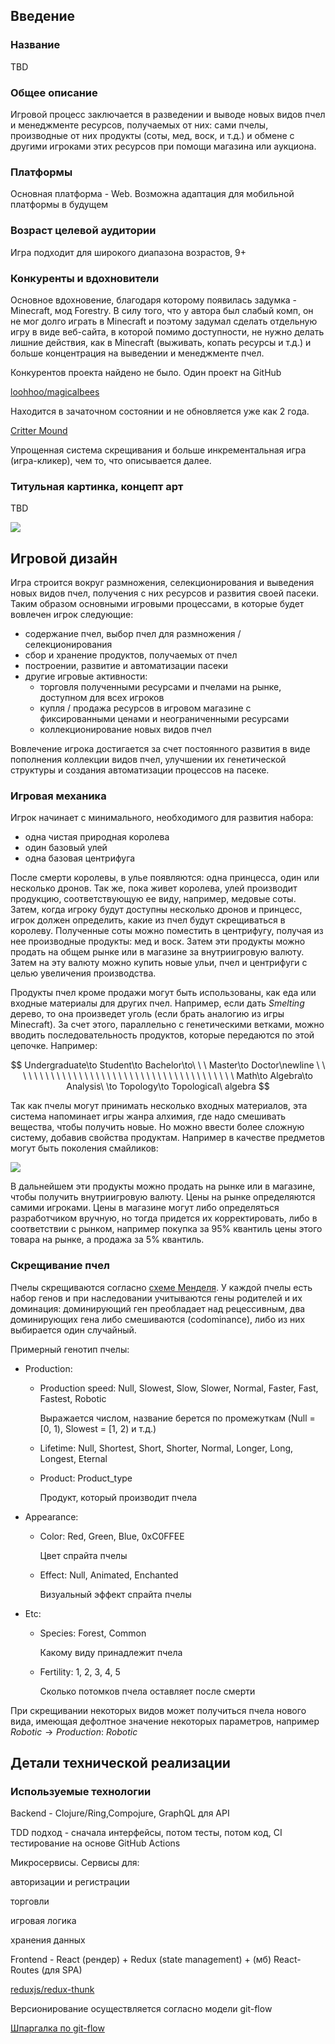 ## Введение

### Название

TBD

### Общее описание

Игровой процесс заключается в разведении и выводе новых видов пчел и менеджменте ресурсов, получаемых от них: сами пчелы, производные от них продукты (соты, мед, воск, и т.д.) и обмене с другими игроками этих ресурсов при помощи магазина или аукциона.

### Платформы

Основная платформа - Web. Возможна адаптация для мобильной платформы в будущем

### Возраст целевой аудитории

Игра подходит для широкого диапазона возрастов, 9+

### Конкуренты и вдохновители

Основное вдохновение, благодаря которому появилась задумка - Minecraft, мод Forestry. В силу того, что у автора был слабый комп, он не мог долго играть в Minecraft и поэтому задумал сделать отдельную игру в виде веб-сайта, в которой помимо доступности, не нужно делать лишние действия, как в Minecraft (выживать, копать ресурсы и т.д.) и больше концентрация на выведении и менеджменте пчел.

Конкурентов проекта найдено не было. Один проект на GitHub

[loohhoo/magicalbees](https://github.com/loohhoo/magicalbees)

Находится в зачаточном состоянии и не обновляется уже как 2 года.

[Critter Mound](https://jayseesee.github.io/Crittermound-Fork/)

Упрощенная система скрещивания и больше инкрементальная игра (игра-кликер), чем то, что описывается далее.

### Титульная картинка, концепт арт

TBD

![](data/static/old/someday_maybe/programming_projects/Bee%20breeder/_static_gamedesign/Untitled.png)

## Игровой дизайн

Игра строится вокруг размножения, селекционирования и выведения новых видов пчел, получения с них ресурсов и развития своей пасеки. Таким образом основными игровыми процессами, в которые будет вовлечен игрок следующие:

- содержание пчел, выбор пчел для размножения / селекционирования
- сбор и хранение продуктов, получаемых от пчел
- построении, развитие и автоматизации пасеки
- другие игровые активности:
    - торговля полученными ресурсами и пчелами на рынке, доступном для всех игроков
    - купля / продажа ресурсов в игровом магазине с фиксированными ценами и неограниченными ресурсами
    - коллекционирование новых видов пчел

Вовлечение игрока достигается за счет постоянного развития в виде пополнения коллекции видов пчел, улучшении их генетической структуры и создания автоматизации процессов на пасеке.

### Игровая механика

Игрок начинает с минимального, необходимого для развития набора:

- одна чистая природная королева
- один базовый улей
- одна базовая центрифуга

После смерти королевы, в улье появляются: одна принцесса, один или несколько дронов. Так же, пока живет королева, улей производит продукцию, соответствующую ее виду, например, медовые соты. Затем, когда игроку будут доступны несколько дронов и принцесс, игрок должен определить, какие из пчел будут скрещиваться в королеву. Полученные соты можно поместить в центрифугу, получая из нее производные продукты: мед и воск. Затем эти продукты можно продать на общем рынке или в магазине за внутриигровую валюту. Затем на эту валюту можно купить новые ульи, пчел и центрифуги с целью увеличения производства.

Продукты пчел кроме продажи могут быть использованы, как еда или входные материалы для других пчел. Например, если дать $Smelting$ дерево, то она произведет уголь (если брать аналогию из игры Minecraft). За счет этого, параллельно с генетическими ветками, можно вводить последовательность продуктов, которые передаются по этой цепочке. Например:

$$
Undergraduate\to Student\to Bachelor\to\ \ \  Master\to Doctor\newline
\ \ \ \ \ \ \ \ \ \ \ \ \ \ \ \ \ \ \ \ \ \ \ \ \ \ \ \ \ \ \ \ \ \ \ \ \ \ \ \ Math\to Algebra\to Analysis\ \to Topology\to Topological\ algebra
$$

Так как пчелы могут принимать несколько входных материалов, эта система напоминает игры жанра алхимия, где надо смешивать вещества, чтобы получить новые. Но можно ввести более сложную систему, добавив свойства продуктам. Например в качестве предметов могут быть поколения смайликов:

![](data/static/old/someday_maybe/programming_projects/Bee%20breeder/_static_gamedesign/Untitled%201.png)

В дальнейшем эти продукты можно продать на рынке или в магазине, чтобы получить внутриигровую валюту. Цены на рынке определяются самими игроками. Цены в магазине могут либо определяться разработчиком вручную, но тогда придется их корректировать, либо в соответствии с рынком, например покупка за 95% квантиль цены этого товара на рынке, а продажа за 5% квантиль.

### Скрещивание пчел

Пчелы скрещиваются согласно [схеме Менделя](https://ru.wikipedia.org/wiki/Законы_Менделя). У каждой пчелы есть набор генов и при наследовании учитываются гены родителей и их доминация: доминирующий ген преобладает над рецессивным, два доминирующих гена либо смешиваются (codominance), либо из них выбирается один случайный.

Примерный генотип пчелы:

- Production:
    - Production speed: Null, Slowest, Slow, Slower, Normal, Faster, Fast, Fastest, Robotic
        
        Выражается числом, название берется по промежуткам (Null = [0, 1), Slowest = [1, 2) и т.д.)
        
    - Lifetime: Null, Shortest, Short, Shorter, Normal, Longer, Long, Longest, Eternal
    - Product: Product_type
        
        Продукт, который производит пчела
        
- Appearance:
    - Color: Red, Green, Blue, 0xC0FFEE
        
        Цвет спрайта пчелы
        
    - Effect: Null, Animated, Enchanted
        
        Визуальный эффект спрайта пчелы
        
- Etc:
    - Species: Forest, Common
        
        Какому виду принадлежит пчела
        
    - Fertility: 1, 2, 3, 4, 5
        
        Сколько потомков пчела оставляет после смерти
        

При скрещивании некоторых видов может получиться пчела нового вида, имеющая дефолтное значение некоторых параметров, например
$Robotic\to Production:\ Robotic$

## Детали технической реализации

### Используемые технологии

Backend - Clojure/Ring,Compojure, GraphQL для API

TDD подход - сначала интерфейсы, потом тесты, потом код, CI тестирование на основе GitHub Actions

Микросервисы. Сервисы для:

авторизации и регистрации

торговли

игровая логика

хранения данных

Frontend - React (рендер) + Redux (state management) + (мб) React-Routes (для SPA)

[reduxjs/redux-thunk](https://github.com/reduxjs/redux-thunk)

Версионирование осуществляется согласно модели git-flow

[Шпаргалка по git-flow](https://danielkummer.github.io/git-flow-cheatsheet/index.ru_RU.html)